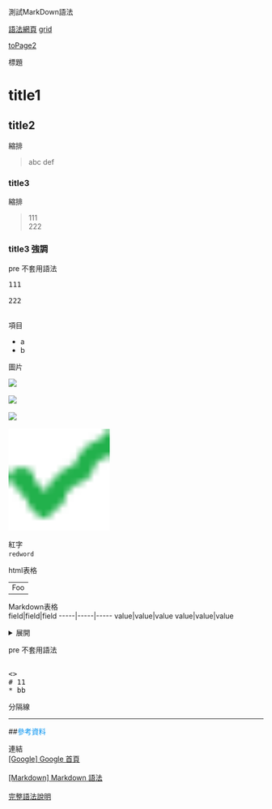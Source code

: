 測試MarkDown語法

[語法網頁](https://markdown.tw/)
[grid](https://blog.fntsr.tw/articles/726/)

[toPage2](https://github.com/0pin0/TestProj1/wiki/page2)



標題 <BR>
# title1
## title2
縮排 <BR>
> abc
> def
  
### title3
縮排 <BR>
<blockquote>
111 <BR>
222 <BR>
</blockquote>
  
### **title3 強調**
pre 不套用語法 <BR>
<pre>
111 <BR>
222 <BR>
</pre>
  
項目 <BR>
* a
* b

圖片<BR>

![]( https://gyazo.com/eb5c5741b6a9a16c692170a41a49c858.png )

<img width=200 src="
https://lh3.googleusercontent.com/nOzJX2GCiHpLhGHk_u8O-2PPLJwN9D8vqSGJWXryk0TGv0mgOK8Z0kRv2oyN18tzTLt_L5BO=w640-h400-e365
">

<img width=200 src="
https://snowmiku.com/2017/images/info_mainvisual.jpg
">

<img width=200 src="
https://github.com/0pin0/TestProj1/blob/master/UploadPic/AnsRight.png
">

紅字<BR>
`redword`
  
html表格 <BR>
<table>
    <tr>
        <td>Foo</td>
    </tr>
</table>

Markdown表格 <BR>
field|field|field
-----|-----|-----
value|value|value
value|value|value


  
<details>
<summary>展開</summary>
詳細內容
</details>
  

pre 不套用語法
<pre>

<<test[aa](http)>>
# 11
* bb
</pre>

分隔線 <BR>  
***  
  
  ##<span style="color: #0091f1;">參考資料</span>

連結 <BR>
  [\[Google\] Google 首頁](https://www.google.com) <BR>  
  [\[Markdown\] Markdown  語法](https://markdown.tw) <BR>  
  [完整語法說明](https://github.com/younghz/Markdown) <BR>  
